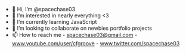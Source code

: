 - 👋 Hi, I’m @spacechase03
- 👀 I’m interested in nearly everything <3
- 🌱 I’m currently learning JavaScript
- 💞️ I’m looking to collaborate on newbies portfolio projects
- 📫 How to reach me - spacechase03@gmail.com - www.youtube.com/user/cfgroove - www.twitter.com/spacechase03
<!---
spacechase03/spacechase03 is a ✨ special ✨ repository because its `README.md` (this file) appears on your GitHub profile.
You can click the Preview link to take a look at your changes.
--->
